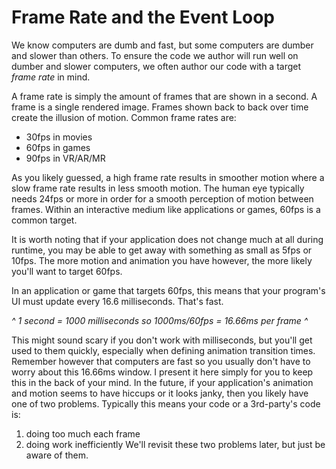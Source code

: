# Frame Rate and the Event Loop

We know computers are dumb and fast, but some computers are dumber and slower than others. To ensure the code we author will run well on dumber and slower computers, we often author our code with a target *frame rate* in mind.

A frame rate is simply the amount of frames that are shown in a second. A frame is a single rendered image. Frames shown back to back over time create the illusion of motion. Common frame rates are:
- 30fps in movies
- 60fps in games
- 90fps in VR/AR/MR

As you likely guessed, a high frame rate results in smoother motion where a slow frame rate results in less smooth motion. The human eye typically needs 24fps or more in order for a smooth perception of motion between frames. Within an interactive medium like applications or games, 60fps is a common target.

It is worth noting that if your application does not change much at all during runtime, you may be able to get away with something as small as 5fps or 10fps. The more motion and animation you have however, the more likely you'll want to target 60fps.

In an application or game that targets 60fps, this means that your program's UI must update every 16.6 milliseconds. That's fast.

*^ 1 second = 1000 milliseconds so 1000ms/60fps = 16.66ms per frame ^*

This might sound scary if you don't work with milliseconds, but you'll get used to them quickly, especially when defining animation transition times. Remember however that computers are fast so you usually don't have to worry about this 16.66ms window. I present it here simply for you to keep this in the back of your mind. In the future, if your application's animation and motion seems to have hiccups or it looks janky, then you likely have one of two problems. Typically this means your code or a 3rd-party's code is: 
1. doing too much each frame
2. doing work inefficiently
We'll revisit these two problems later, but just be aware of them.

